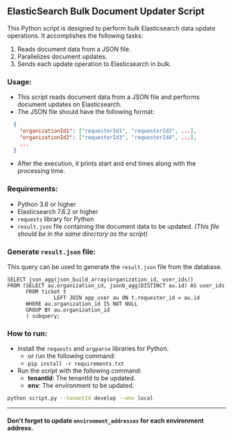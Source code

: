 ## ElasticSearch Bulk Document Updater Script

This Python script is designed to perform bulk Elasticsearch data update operations.
It accomplishes the following tasks:
1. Reads document data from a JSON file.
2. Parallelizes document updates.
3. Sends each update operation to Elasticsearch in bulk.
   
### Usage:
- This script reads document data from a JSON file and performs document updates on Elasticsearch.
- The JSON file should have the following format:
```json
  {
    "organizationId1": ["requesterId1", "requesterId2", ...],
    "organizationId2": ["requesterId3", "requesterId4", ...],
    ...
  }
  ```
- After the execution, it prints start and end times along with the processing time.

### Requirements:
- Python 3.6 or higher
- Elasticsearch 7.6.2 or higher
- `requests` library for Python
- `result.json` file containing the document data to be updated. *(This file should be in the same directory as the script)*

### Generate `result.json` file:
This query can be used to generate the `result.json` file from the database.
```postgresql
SELECT json_agg(json_build_array(organization_id, user_ids))
FROM (SELECT au.organization_id, jsonb_agg(DISTINCT au.id) AS user_ids
      FROM ticket t
               LEFT JOIN app_user au ON t.requester_id = au.id
      WHERE au.organization_id IS NOT NULL
      GROUP BY au.organization_id
      ) subquery;
```

### How to run:
- Install the `requests` and `argparse` libraries for Python.
  - or run the following command:
  - `pip install -r requirements.txt`
- Run the script with the following command:
  - **tenantId**: The tenantId to be updated.
  - **env**: The environment to be updated.
```bash
python script.py --tenantId develop --env local
```

---

#### Don't forget to update `environment_addresses` for each environment address.